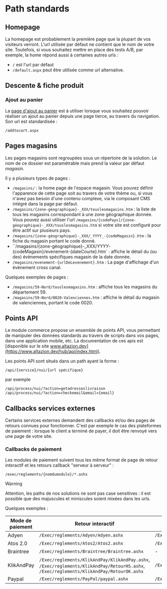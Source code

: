 # Path standards



## Homepage

La homepage est probablement la première page que la plupart de vos visiteurs verront. L'url utilisée par défaut ne contient que le nom de votre site. Toutefois, si vous souhaitez mettre en place des tests A/B, par exemple, la home répond aussi à certaines autres urls :

* `/` est l'url par défaut
* `/default.aspx` peut être utilisée comme url alternative.

## Descente & fiche produit

### Ajout au panier

La [page d'ajout au panier](pages/process_addtocart.md) est à utiliser lorsque vous souhaitez pouvoir réaliser un ajout au panier depuis une page tierce, au travers du navigation. Son url est standardisée :

`/addtocart.aspx`

## Pages magasins

Les pages magasins sont regroupées sous un répertoire de la solution. Le nom de ce dossier est paramétrable mais prend la valeur par défaut _magasin_.

Il y a plusieurs types de pages :

* `/magasins/` : la home page de l'espace magasin. Vous pouvez définir l'apparence de cette page soit au travers de votre thème ou, si vous n'avez pas besoin d'une contenu complexe, via le composant CMS intégré dans la page par défaut.
* `/magasins/{zone-géographique}-_XXX/touslesmagasins.htm` : la liste de tous les magasins correspondant à une zone géographique donnée. Vous pouvez aussi utiliser l'url `/magasins/{codePays]/{zone-géographique}-_XXX/touslesmagasins.htm` si votre site est configuré pour être actif sur plusieurs pays.
* `/magasins/{zone-géographique}-_XXX/_YYYY_-{codeMagasin}.htm` : la fiche du magasin portant le code donné.
* ``/magasins/{zone-géographique}-_XXX/_YYYY_-{codeMagasin}/evenement-{dateCourte}.htm` : affiche le détail du (ou des) évènements spécifiques magasin de la date donnée.
* `/magasins/evenement-{urlDeLevenement}.htm` : La page d'affichage d'un évènement cross canal.

Quelques exemples de pages :

* `/magasins/59-Nord/touslesmagasins.htm` : affiche tous les magasins du département 59.
* `/magasins/59-Nord/0020-Valenciennes.htm` : affiche le détail du magasin de valenciennes, portant le code 0020.

## Points API

Le module commerce propose un ensemble de points API, vous permettant de manipuler des données standards au travers de scripts dans vos pages, dans une application mobile, etc. La documentation de ces apis est [disponible sur le site www.altazion.dev](https://www.altazion.dev/hub/api/index.html).

Les points API sont situés dans un path ayant la forme :

    /api/{service}/nui/{url spécifique}

par exemple

    /api/process/nui/?action=getadresseslivraison
    /api/process/nui/?action=checkemail&email={email}

## Callbacks services externes

Certains services externes demandent des callbacks et/ou des pages de retours connues pour fonctionner. C'est par exemple le cas des plateformes de paiement : lorsque le client a terminé de payer, il doit être renvoyé vers une page de votre site.

### Callbacks de paiement

Les modules de paiement suivent tous les même format de page de retour interactif et les retours callback "serveur à serveur" :

    /exec/reglements/{nomdumodule}/*.ashx

> [!WARNING]
> Attention, les paths de nos solutions ne sont pas case sensitives : il est possible que des majuscules et miniscules soient mixées dans les urls.

Quelques exemples :

|Mode de paiement|Retour interactif|Callback serveur|
|---|---|---|
|Adyen|`/Exec/reglements/Adyen/Adyen.ashx`|`/Exec/reglements/Adyen/AdyenAutoResponse.ashx`|
|Atos 2.0|`/Exec/reglements/Atos2/Atos2.ashx`|`/Exec/reglements/Atos2/Atos2AutoResponse.ashx`|
|Braintree|`/Exec/reglements/Braintree/Braintree.ashx`|-
|KlikAndPay|`/Exec/reglements/KlikAndPay/KlikAndPay.ashx`, `/Exec/reglements/KlikAndPay/RetourHS.ashx`, `/Exec/reglements/KlikAndPay/RetourOK.ashx`|`/Exec/reglements/KlikAndPay/RetourDynamique.ashx`|
|Paypal|`/Exec/reglements/PayPal/paypal.ashx`|`/Exec/reglements/PayPal/ipn.ashx`|

